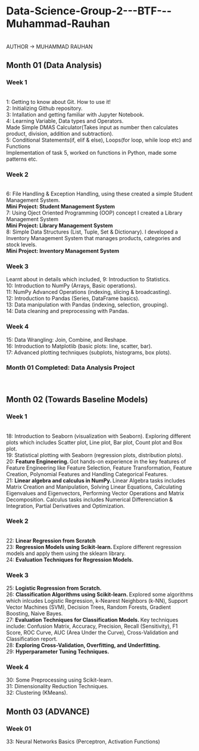 # Data-Science-Group-2---BTF---Muhammad-Rauhan
<br>
AUTHOR -> MUHAMMAD RAUHAN
<br>
<h2> Month 01 (Data Analysis) </h2>
<h3> Week 1 </h3>
<br>
1: Getting to know about Git. How to use it!
<br>
2: Initializing Github repository.
<br>
3: Intallation and getting familiar with Jupyter Notebook.
<br>
4: Learning Variable, Data types and Operators.
<br>
Made Simple DMAS Calculator(Takes input as number then calculates product, division,
addition and subtraction).
<br>
5: Conditional Statements(if, elif & else), Loops(for loop, while loop etc) and Functions
<br>
Implementation of task 5, worked on functions in Python, made some patterns etc.
<br>
<h3> Week 2 </h3>
<br>
6: File Handling & Exception Handling, using these created a simple Student Management System.
<br>
<b>Mini Project: Student Management System</b>
<br>
7: Using Oject Oriented Programming (OOP) concept I created a Library Management System
<br>
<b>Mini Project: Library Management System</b>
<br>
8: Simple Data Structures (List, Tuple, Set & Dictionary). I developed a Inventory Management System that manages products, categories and stock levels.
<br>
<b>Mini Project: Inventory Management System</b>
<br>
<h3> Week 3 </h3>
Learnt about in details which included,
9: Introduction to Statistics.
<br>
10: Introduction to NumPy (Arrays, Basic operations).
<br>
11: NumPy Advanced Operations (indexing, slicing & broadcasting).
<br>
12: Introduction to Pandas (Series, DataFrame basics).
<br>
13: Data manipulation with Pandas (indexing, selection, grouping).
<br>
14: Data cleaning and preprocessing with Pandas.
<br>
<h3> Week 4 </h3>
15: Data Wrangling: Join, Combine, and Reshape.
<br>
16: Introduction to Matplotlib (basic plots: line, scatter, bar).
<br>
17: Advanced plotting techniques (subplots, histograms, box plots).
<br>
<h3>Month 01 Completed: Data Analysis Project</h3>
<br>

<h2> Month 02 (Towards Baseline Models) </h2>
<h3> Week 1 </h3>
<br>
18: Introduction to Seaborn (visualization with Seaborn).
Exploring different plots which includes Scatter plot, Line plot, Bar plot, Count plot and Box plot.
<br>
19: Statistical plotting with Seaborn (regression plots, distribution plots).
<br>
20: <b> Feature Engineering. </b>
Got hands-on experience in the key features of Feature Engineering like Feature Selection, Feature Transformation, Feature Creation, Polynomial Features and Handling Categorical Features.
<br>
21: <b> Linear algebra and calculus in NumPy. </b>
Linear Algebra tasks includes Matrix Creation and Manipulation, Solving Linear Equations, Calculating Eigenvalues and Eigenvectors, Performing Vector Operations and Matrix Decomposition. Calculus tasks includes Numerical Differenciation & Integration, Partial Derivatives and Optimization.
<br>
<h3> Week 2 </h3>
<br>
22: <b> Linear Regression from Scratch </b>
<br>
23: <b> Regression Models using Scikit-learn. </b>
Explore different regression models and apply them using the sklearn library.
<br>
24: <b> Evaluation Techniques for Regression Models. </b>
<br>
<h3> Week 3 </h3>
25: <b>  Logistic Regression from Scratch. </b>
<br>
26: <b> Classification Algorithms using Scikit-learn. </b>
Explored some algorithms which inlcudes Logistic Regression, k-Nearest Neighbors (k-NN), Support Vector Machines (SVM), Decision Trees, Random Forests, Gradient Boosting, Naive Bayes.
<br>
27: <b> Evaluation Techniques for Classification Models. </b>
Key techniques include: Confusion Matrix, Accuracy, Precision, Recall (Sensitivity), F1 Score, ROC Curve, AUC (Area Under the Curve), Cross-Validation and Classification report.
<br>
28: <b> Exploring Cross-Validation, Overfitting, and Underfitting. </b>
<br>
29: <b> Hyperparameter Tuning Techniques. </b>
<br>
<h3> Week 4 </h3>
30: Some Preprocessing using Scikit-learn.
<br>
31: Dimensionality Reduction Techniques.
<br>
32: Clustering (KMeans).
<br>

<h2> Month 03 (ADVANCE) </h2>
<h3> Week 01 </h3>
33: Neural Networks Basics (Perceptron, Activation Functions)
